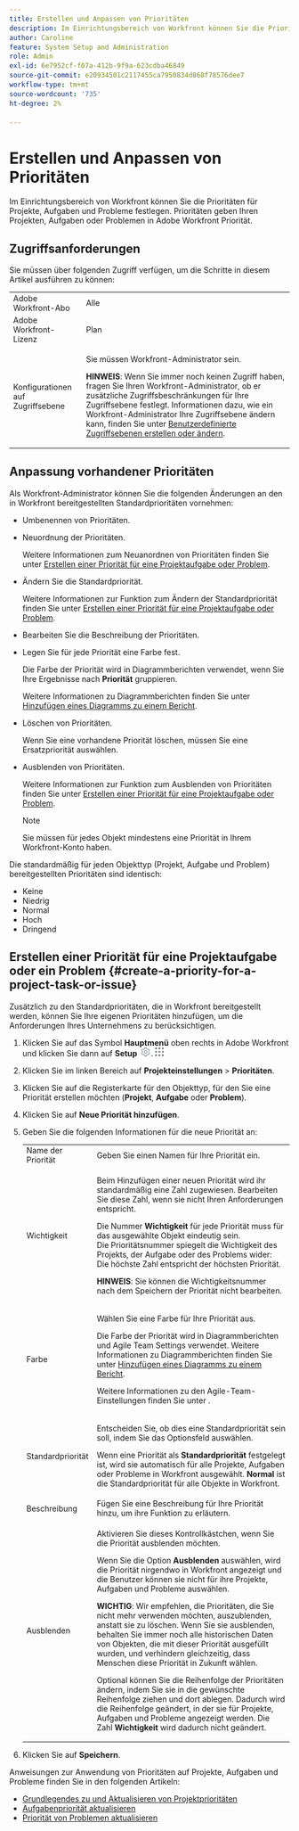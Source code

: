 ```yaml
---
title: Erstellen und Anpassen von Prioritäten
description: Im Einrichtungsbereich von Workfront können Sie die Prioritäten für Projekte, Aufgaben und Probleme festlegen. Prioritäten geben Ihren Projekten, Aufgaben oder Problemen in Adobe Workfront Priorität.
author: Caroline
feature: System Setup and Administration
role: Admin
exl-id: 6e7952cf-f07a-412b-9f9a-623cdba46849
source-git-commit: e20934501c2117455ca7950834d868f78576dee7
workflow-type: tm+mt
source-wordcount: '735'
ht-degree: 2%

---
```


# Erstellen und Anpassen von Prioritäten

<!--
DON'T DELETE, DRAFT OR HIDE THIS ARTICLE. IT IS LINKED TO THE PRODUCT, THROUGH THE CONTEXT SENSITIVE HELP LINKS.
-->

Im Einrichtungsbereich von Workfront können Sie die Prioritäten für Projekte, Aufgaben und Probleme festlegen. Prioritäten geben Ihren Projekten, Aufgaben oder Problemen in Adobe Workfront Priorität.

## Zugriffsanforderungen

Sie müssen über folgenden Zugriff verfügen, um die Schritte in diesem Artikel ausführen zu können:

<table style="table-layout:auto"> 
 <col> 
 <col> 
 <tbody> 
  <tr> 
   <td role="rowheader">Adobe Workfront-Abo</td> 
   <td>Alle</td> 
  </tr> 
  <tr> 
   <td role="rowheader">Adobe Workfront-Lizenz</td> 
   <td>Plan</td> 
  </tr> 
  <tr> 
   <td role="rowheader">Konfigurationen auf Zugriffsebene</td> 
   <td> <p>Sie müssen Workfront-Administrator sein.</p> <p><b>HINWEIS</b>: Wenn Sie immer noch keinen Zugriff haben, fragen Sie Ihren Workfront-Administrator, ob er zusätzliche Zugriffsbeschränkungen für Ihre Zugriffsebene festlegt. Informationen dazu, wie ein Workfront-Administrator Ihre Zugriffsebene ändern kann, finden Sie unter <a href="../../../administration-and-setup/add-users/configure-and-grant-access/create-modify-access-levels.md" class="MCXref xref">Benutzerdefinierte Zugriffsebenen erstellen oder ändern</a>.</p> </td> 
  </tr> 
 </tbody> 
</table>

## Anpassung vorhandener Prioritäten

Als Workfront-Administrator können Sie die folgenden Änderungen an den in Workfront bereitgestellten Standardprioritäten vornehmen:

* Umbenennen von Prioritäten.
* Neuordnung der Prioritäten.

  Weitere Informationen zum Neuanordnen von Prioritäten finden Sie unter [Erstellen einer Priorität für eine Projektaufgabe oder Problem](#create-a-priority-for-a-project-task-or-issue).

* Ändern Sie die Standardpriorität.

  Weitere Informationen zur Funktion zum Ändern der Standardpriorität finden Sie unter [Erstellen einer Priorität für eine Projektaufgabe oder Problem](#create-a-priority-for-a-project-task-or-issue).

* Bearbeiten Sie die Beschreibung der Prioritäten.
* Legen Sie für jede Priorität eine Farbe fest.

  Die Farbe der Priorität wird in Diagrammberichten verwendet, wenn Sie Ihre Ergebnisse nach **Priorität** gruppieren.

  Weitere Informationen zu Diagrammberichten finden Sie unter [Hinzufügen eines Diagramms zu einem Bericht](../../../reports-and-dashboards/reports/creating-and-managing-reports/add-chart-report.md).

* Löschen von Prioritäten.

  Wenn Sie eine vorhandene Priorität löschen, müssen Sie eine Ersatzpriorität auswählen.

* Ausblenden von Prioritäten.

  Weitere Informationen zur Funktion zum Ausblenden von Prioritäten finden Sie unter [Erstellen einer Priorität für eine Projektaufgabe oder Problem](#create-a-priority-for-a-project-task-or-issue).

  >[!NOTE]
  >
  >Sie müssen für jedes Objekt mindestens eine Priorität in Ihrem Workfront-Konto haben.

Die standardmäßig für jeden Objekttyp (Projekt, Aufgabe und Problem) bereitgestellten Prioritäten sind identisch:

* Keine
* Niedrig
* Normal
* Hoch
* Dringend

## Erstellen einer Priorität für eine Projektaufgabe oder ein Problem {#create-a-priority-for-a-project-task-or-issue}

Zusätzlich zu den Standardprioritäten, die in Workfront bereitgestellt werden, können Sie Ihre eigenen Prioritäten hinzufügen, um die Anforderungen Ihres Unternehmens zu berücksichtigen.

1. Klicken Sie auf das Symbol **Hauptmenü** oben rechts in Adobe Workfront und klicken Sie dann auf **Setup** ![](assets/gear-icon-settings.png).![](assets/main-menu-icon.png)

1. Klicken Sie im linken Bereich auf **Projekteinstellungen** > **Prioritäten**.

1. Klicken Sie auf die Registerkarte für den Objekttyp, für den Sie eine Priorität erstellen möchten (**Projekt**, **Aufgabe** oder **Problem**).
1. Klicken Sie auf **Neue Priorität hinzufügen**.
1. Geben Sie die folgenden Informationen für die neue Priorität an:

   <table style="table-layout:auto"> 
    <col> 
    <col> 
    <tbody> 
     <tr> 
      <td role="rowheader">Name der Priorität</td> 
      <td>Geben Sie einen Namen für Ihre Priorität ein.</td> 
     </tr> 
     <tr> 
      <td role="rowheader">Wichtigkeit</td> 
      <td> <p>Beim Hinzufügen einer neuen Priorität wird ihr standardmäßig eine Zahl zugewiesen. Bearbeiten Sie diese Zahl, wenn sie nicht Ihren Anforderungen entspricht.</p> <p>Die Nummer <strong>Wichtigkeit</strong> für jede Priorität muss für das ausgewählte Objekt eindeutig sein.<br>Die Prioritätsnummer spiegelt die Wichtigkeit des Projekts, der Aufgabe oder des Problems wider: Die höchste Zahl entspricht der höchsten Priorität.</p> <p><b>HINWEIS</b>: Sie können die Wichtigkeitsnummer nach dem Speichern der Priorität nicht bearbeiten. </p> </td> 
     </tr> 
     <tr> 
      <td role="rowheader">Farbe</td> 
      <td> <p>Wählen Sie eine Farbe für Ihre Priorität aus.</p> <p>Die Farbe der Priorität wird in Diagrammberichten und Agile Team Settings verwendet. Weitere Informationen zu Diagrammberichten finden Sie unter <a href="../../../reports-and-dashboards/reports/creating-and-managing-reports/add-chart-report.md" class="MCXref xref">Hinzufügen eines Diagramms zu einem Bericht</a>.</p> <p>Weitere Informationen zu den Agile-Team-Einstellungen finden Sie unter .</p> </td> 
     </tr> 
     <tr> 
      <td role="rowheader">Standardpriorität</td> 
      <td> <p>Entscheiden Sie, ob dies eine Standardpriorität sein soll, indem Sie das Optionsfeld auswählen.</p> <p>Wenn eine Priorität als <strong>Standardpriorität</strong> festgelegt ist, wird sie automatisch für alle Projekte, Aufgaben oder Probleme in Workfront ausgewählt. <strong>Normal</strong> ist die Standardpriorität für alle Objekte in Workfront.</p> </td> 
     </tr> 
     <tr> 
      <td role="rowheader">Beschreibung</td> 
      <td>Fügen Sie eine Beschreibung für Ihre Priorität hinzu, um ihre Funktion zu erläutern.</td> 
     </tr> 
     <tr> 
      <td role="rowheader">Ausblenden</td> 
      <td> <p>Aktivieren Sie dieses Kontrollkästchen, wenn Sie die Priorität ausblenden möchten.</p><p>Wenn Sie die Option <b>Ausblenden</b> auswählen, wird die Priorität nirgendwo in Workfront angezeigt und die Benutzer können sie nicht für ihre Projekte, Aufgaben und Probleme auswählen.</p> 
      <p><b>WICHTIG</b>: Wir empfehlen, die Prioritäten, die Sie nicht mehr verwenden möchten, auszublenden, anstatt sie zu löschen. Wenn Sie sie ausblenden, behalten Sie immer noch alle historischen Daten von Objekten, die mit dieser Priorität ausgefüllt wurden, und verhindern gleichzeitig, dass Menschen diese Priorität in Zukunft wählen. </p>
      <p>Optional können Sie die Reihenfolge der Prioritäten ändern, indem Sie sie in die gewünschte Reihenfolge ziehen und dort ablegen. Dadurch wird die Reihenfolge geändert, in der sie für Projekte, Aufgaben und Probleme angezeigt werden. Die Zahl <b>Wichtigkeit</b> wird dadurch nicht geändert. </p></td> 
     </tr> 
    </tbody> 
   </table>

1. Klicken Sie auf **Speichern**.

Anweisungen zur Anwendung von Prioritäten auf Projekte, Aufgaben und Probleme finden Sie in den folgenden Artikeln:

* [Grundlegendes zu und Aktualisieren von Projektprioritäten](../../../manage-work/projects/planning-a-project/project-priority.md)
* [Aufgabenpriorität aktualisieren](../../../manage-work/tasks/task-information/task-priority.md)
* [Priorität von Problemen aktualisieren](../../../manage-work/issues/issue-information/update-issue-priority.md)
